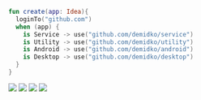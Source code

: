 ```kotlin
fun create(app: Idea){
  loginTo("github.com")
  when (app) {
    is Service -> use("github.com/demidko/service")
    is Utility -> use("github.com/demidko/utility")
    is Android -> use("github.com/demidko/android")
    is Desktop -> use("github.com/demidko/desktop")
  }
}
```
[![](https://img.shields.io/badge/microservice-orange?style=for-the-badge&logo=kotlin)](https://github.com/demidko/service/generate) 
[![](https://img.shields.io/badge/utility-gray?style=for-the-badge&logo=cmake)](https://github.com/demidko/utility/generate) 
[![](https://img.shields.io/badge/android-darkgreen?style=for-the-badge&logo=android)](https://github.com/demidko/android/generate) 
[![](https://img.shields.io/badge/desktop-darkblue?style=for-the-badge&logo=kotlin)](https://github.com/demidko/desktop/generate)
